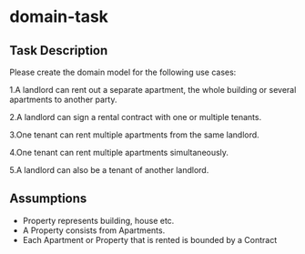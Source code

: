 # domain-task

## Task Description

Please create the domain model for the following use cases:

1.A landlord can rent out a separate apartment, the whole building or several apartments to another party.

2.A landlord can sign a rental contract with one or multiple tenants.

3.One tenant can rent multiple apartments from the same landlord.

4.One tenant can rent multiple apartments simultaneously.

5.A landlord can also be a tenant of another landlord.

## Assumptions

* Property represents building, house etc.
* A Property consists from Apartments.
* Each Apartment or Property that is rented is bounded by a Contract